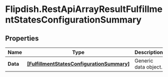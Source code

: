 # Flipdish.RestApiArrayResultFulfillmentStatesConfigurationSummary

## Properties

Name | Type | Description | Notes
------------ | ------------- | ------------- | -------------
**Data** | [**[FulfillmentStatesConfigurationSummary]**](FulfillmentStatesConfigurationSummary.md) | Generic data object. | 


